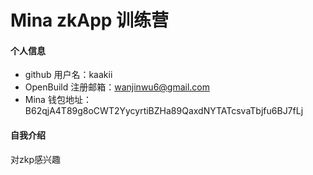 # Mina zkApp 训练营


#### 个人信息

- github 用户名：kaakii
- OpenBuild 注册邮箱：wanjinwu6@gmail.com
- Mina 钱包地址：B62qjA4T89g8oCWT2YycyrtiBZHa89QaxdNYTATcsvaTbjfu6BJ7fLj

#### 自我介绍

对zkp感兴趣